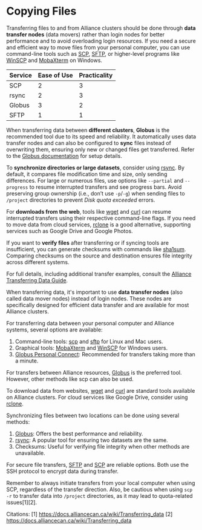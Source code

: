# Copying Files


Transferring files to and from Alliance clusters should be done through **data transfer nodes** (data movers) rather than login nodes for better performance and to avoid overloading login resources. If you need a secure and efficient way to move files from your personal computer, you can use command-line tools such as [SCP](https://man7.org/linux/man-pages/man1/scp.1.html), [SFTP](https://man7.org/linux/man-pages/man1/sftp.1.html), or higher-level programs like [WinSCP](https://winscp.net/eng/docs/start) and [MobaXterm](https://mobaxterm.mobatek.net/) on Windows.

| Service | Ease of Use | Practicality |
|---------|-------------|--------------|
| SCP     | 2           | 3            |
| rsync   | 2           | 3            |
| Globus  | 3           | 2            |
| SFTP    | 1           | 1            |



When transferring data between **different clusters**, **Globus** is the recommended tool due to its speed and reliability. It automatically uses data transfer nodes and can also be configured to **sync** files instead of overwriting them, ensuring only new or changed files get transferred. Refer to the [Globus documentation](https://docs.globus.org/) for setup details.

To **synchronize directories or large datasets**, consider using [rsync](https://download.samba.org/pub/rsync/rsync.html). By default, it compares file modification time and size, only sending differences. For large or numerous files, use options like `--partial` and `--progress` to resume interrupted transfers and see progress bars. Avoid preserving group ownership (i.e., don’t use `-p`/`-g`) when sending files to `/project` directories to prevent *Disk quota exceeded* errors.

For **downloads from the web**, tools like [wget](https://www.gnu.org/software/wget/manual/) and [curl](https://curl.se/docs/manpage.html) can resume interrupted transfers using their respective command-line flags. If you need to move data from cloud services, [rclone](https://rclone.org/docs/) is a good alternative, supporting services such as Google Drive and Google Photos.

If you want to **verify files** after transferring or if syncing tools are insufficient, you can generate checksums with commands like [sha1sum](https://man7.org/linux/man-pages/man1/sha1sum.1.html). Comparing checksums on the source and destination ensures file integrity across different systems.

For full details, including additional transfer examples, consult the [Alliance Transferring Data Guide](https://docs.alliancecan.ca/wiki/Transferring_data).


When transferring data, it's important to use **data transfer nodes** (also called data mover nodes) instead of login nodes. These nodes are specifically designed for efficient data transfer and are available for most Alliance clusters.

For transferring data between your personal computer and Alliance systems, several options are available:

1. Command-line tools: [scp](https://linux.die.net/man/1/scp) and [sftp](https://linux.die.net/man/1/sftp) for Linux and Mac users.
2. Graphical tools: [MobaXterm](https://mobaxterm.mobatek.net/) and [WinSCP](https://winscp.net/eng/index.php) for Windows users.
3. [Globus Personal Connect](https://www.globus.org/globus-connect-personal): Recommended for transfers taking more than a minute.

For transfers between Alliance resources, [Globus](https://docs.globus.org/) is the preferred tool. However, other methods like scp can also be used.

To download data from websites, [wget](https://www.gnu.org/software/wget/) and [curl](https://curl.se/) are standard tools available on Alliance clusters. For cloud services like Google Drive, consider using [rclone](https://rclone.org/).

Synchronizing files between two locations can be done using several methods:

1. [Globus](https://docs.globus.org/): Offers the best performance and reliability.
2. [rsync](https://linux.die.net/man/1/rsync): A popular tool for ensuring two datasets are the same.
3. Checksums: Useful for verifying file integrity when other methods are unavailable.

For secure file transfers, [SFTP](https://linux.die.net/man/1/sftp) and [SCP](https://linux.die.net/man/1/scp) are reliable options. Both use the SSH protocol to encrypt data during transfer.

Remember to always initiate transfers from your local computer when using SCP, regardless of the transfer direction. Also, be cautious when using `scp -r` to transfer data into `/project` directories, as it may lead to quota-related issues[1][2].

Citations:
[1] https://docs.alliancecan.ca/wiki/Transferring_data
[2] https://docs.alliancecan.ca/wiki/Transferring_data